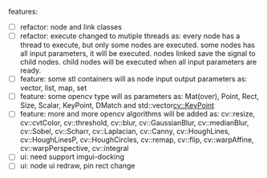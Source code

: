 features:

- [ ] refactor: node and link classes 
- [ ] refactor: execute changed to mutiple threads
    as: every node has a thread to execute, but only some nodes are executed. 
        some nodes has all input parameters, it will be executed.
        nodes linked save the signal to child nodes.
        child nodes will be executed when all input parameters are ready.
- [ ] feature: some stl containers will as node input output parameters
    as: vector, list, map, set
- [ ] feature: some opencv type will as parameters
    as: Mat(over), Point, Rect, Size, Scalar, KeyPoint, DMatch
        and std::vector<cv::KeyPoint>
- [ ] feature: more and more opencv algorithms will be added
    as: cv::resize, cv::cvtColor, cv::threshold, cv::blur, cv::GaussianBlur, cv::medianBlur, cv::Sobel, cv::Scharr, cv::Laplacian, cv::Canny, cv::HoughLines, cv::HoughLinesP, cv::HoughCircles, cv::remap, cv::flip, cv::warpAffine, cv::warpPerspective, cv::integral
- [ ] ui: need support imgui-docking
- [ ] ui: node ui redraw, pin rect change
